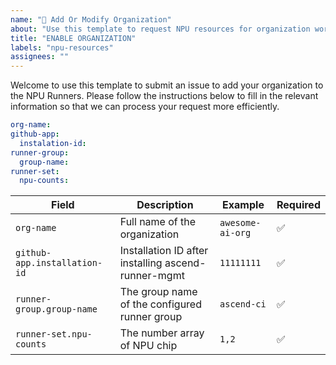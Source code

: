 ```yaml
---
name: "🚀 Add Or Modify Organization"
about: "Use this template to request NPU resources for organization workflows"
title: "ENABLE ORGANIZATION"
labels: "npu-resources"
assignees: ""
---
```


Welcome to use this template to submit an issue to add your organization to the NPU Runners. Please follow the instructions below to fill in the relevant information so that we can process your request more efficiently.

```yaml
org-name: 
github-app: 
  instalation-id: 
runner-group: 
  group-name: 
runner-set: 
  npu-counts: 
```

| Field | Description | Example | Required |
|------|------|------|-----|
| `org-name` | Full name of the organization | `awesome-ai-org` | ✅ |
| `github-app.installation-id` | Installation ID after installing ascend-runner-mgmt | `11111111` | ✅ |
| `runner-group.group-name` | The group name of the configured runner group | `ascend-ci` | ✅ |
| `runner-set.npu-counts` | The number array of NPU chip | `1,2` | ✅ |

